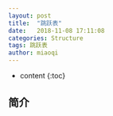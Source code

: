 ```yaml
---
layout: post
title:  "跳跃表"
date:   2018-11-08 17:11:08
categories: Structure
tags: 跳跃表
author: miaoqi
---
```


* content
{:toc} 

## 简介










